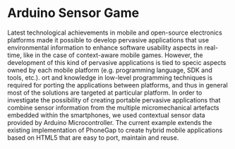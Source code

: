 Arduino Sensor Game
===================

Latest technological achievements in mobile and open-source electronics platforms made it possible to develop pervasive applications that use environmental
information to enhance software usability aspects in real-time, like in the case of context-aware mobile games. However, the development of this kind of pervasive applications is tied to specic aspects owned by
each mobile platform (e.g. programming language, SDK and tools, etc.). ort and knowledge in low-level programming techniques is required for porting the applications between platforms, and thus in general most of the solutions are targeted at particular platform.
In order to investigate the possibility of creating portable pervasive applications that combine sensor information from the multiple micromechanical artefacts embedded within the smartphones, we used contextual sensor data provided by Arduino Microcontroller. The current example extends the existing implementation of PhoneGap to create hybrid mobile applications based on HTML5 that are easy to port, maintain and reuse.
